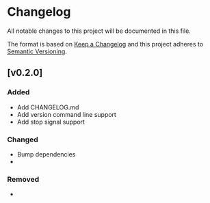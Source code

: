 # Changelog
All notable changes to this project will be documented in this file.

The format is based on [Keep a Changelog](http://keepachangelog.com/en/1.0.0/)
and this project adheres to [Semantic Versioning](http://semver.org/spec/v2.0.0.html).

## [v0.2.0]

### Added
- Add CHANGELOG.md
- Add version command line support
- Add stop signal support

### Changed
- Bump dependencies
- 

### Removed
-